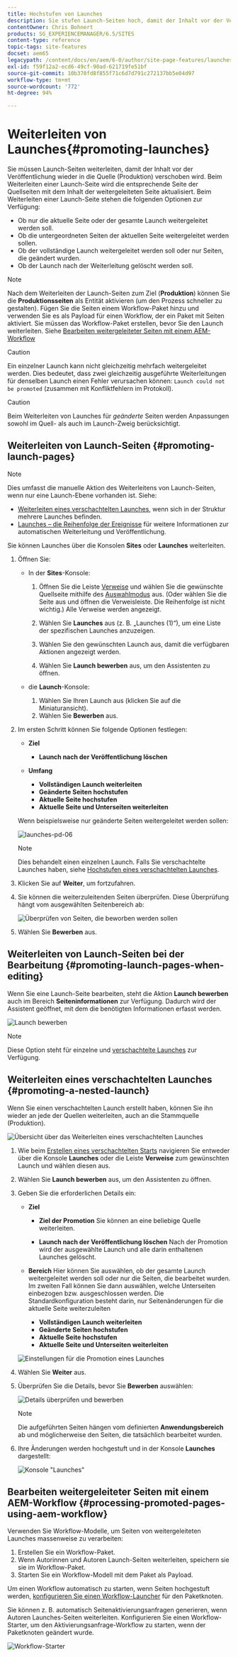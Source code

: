 ```yaml
---
title: Hochstufen von Launches
description: Sie stufen Launch-Seiten hoch, damit der Inhalt vor der Veröffentlichung wieder in die Quelle (Produktion) verschoben wird.
contentOwner: Chris Bohnert
products: SG_EXPERIENCEMANAGER/6.5/SITES
content-type: reference
topic-tags: site-features
docset: aem65
legacypath: /content/docs/en/aem/6-0/author/site-page-features/launches
exl-id: f59f12a2-ecd6-49cf-90ad-621719fe51bf
source-git-commit: 10b370fd8f855f71c6d7d791c272137bb5e04d97
workflow-type: tm+mt
source-wordcount: '772'
ht-degree: 94%

---
```


# Weiterleiten von Launches{#promoting-launches}

Sie müssen Launch-Seiten weiterleiten, damit der Inhalt vor der Veröffentlichung wieder in die Quelle (Produktion) verschoben wird. Beim Weiterleiten einer Launch-Seite wird die entsprechende Seite der Quellseiten mit dem Inhalt der weitergeleiteten Seite aktualisiert. Beim Weiterleiten einer Launch-Seite stehen die folgenden Optionen zur Verfügung:

* Ob nur die aktuelle Seite oder der gesamte Launch weitergeleitet werden soll.
* Ob die untergeordneten Seiten der aktuellen Seite weitergeleitet werden sollen.
* Ob der vollständige Launch weitergeleitet werden soll oder nur Seiten, die geändert wurden.
* Ob der Launch nach der Weiterleitung gelöscht werden soll.

>[!NOTE]
>
>Nach dem Weiterleiten der Launch-Seiten zum Ziel (**Produktion**) können Sie die **Produktionsseiten** als Entität aktivieren (um den Prozess schneller zu gestalten). Fügen Sie die Seiten einem Workflow-Paket hinzu und verwenden Sie es als Payload für einen Workflow, der ein Paket mit Seiten aktiviert. Sie müssen das Workflow-Paket erstellen, bevor Sie den Launch weiterleiten. Siehe [Bearbeiten weitergeleiteter Seiten mit einem AEM-Workflow ](#processing-promoted-pages-using-aem-workflow)

>[!CAUTION]
>
>Ein einzelner Launch kann nicht gleichzeitig mehrfach weitergeleitet werden. Dies bedeutet, dass zwei gleichzeitig ausgeführte Weiterleitungen für denselben Launch einen Fehler verursachen können: `Launch could not be promoted` (zusammen mit Konfliktfehlern im Protokoll).

>[!CAUTION]
>
>Beim Weiterleiten von Launches für *geänderte* Seiten werden Anpassungen sowohl im Quell- als auch im Launch-Zweig berücksichtigt.

## Weiterleiten von Launch-Seiten {#promoting-launch-pages}

>[!NOTE]
>
>Dies umfasst die manuelle Aktion des Weiterleitens von Launch-Seiten, wenn nur eine Launch-Ebene vorhanden ist. Siehe:
>
>* [Weiterleiten eines verschachtelten Launches](#promoting-a-nested-launch), wenn sich in der Struktur mehrere Launches befinden.
>* [Launches – die Reihenfolge der Ereignisse](/help/sites-authoring/launches.md#launches-the-order-of-events) für weitere Informationen zur automatischen Weiterleitung und Veröffentlichung.
>

Sie können Launches über die Konsolen **Sites** oder **Launches** weiterleiten.

1. Öffnen Sie:

   * In der **Sites**-Konsole:

      1. Öffnen Sie die Leiste [Verweise](/help/sites-authoring/author-environment-tools.md#showingpagereferences) und wählen Sie die gewünschte Quellseite mithilfe des [Auswahlmodus](/help/sites-authoring/basic-handling.md) aus. (Oder wählen Sie die Seite aus und öffnen die Verweisleiste. Die Reihenfolge ist nicht wichtig.) Alle Verweise werden angezeigt.

      1. Wählen Sie **Launches** aus (z. B. „Launches (1)“), um eine Liste der spezifischen Launches anzuzeigen.
      1. Wählen Sie den gewünschten Launch aus, damit die verfügbaren Aktionen angezeigt werden.
      1. Wählen Sie **Launch bewerben** aus, um den Assistenten zu öffnen.

   * die **Launch**-Konsole:

      1. Wählen Sie Ihren Launch aus (klicken Sie auf die Miniaturansicht).
      1. Wählen Sie **Bewerben** aus.

1. Im ersten Schritt können Sie folgende Optionen festlegen:

   * **Ziel**

      * **Launch nach der Veröffentlichung löschen**

   * **Umfang**

      * **Vollständigen Launch weiterleiten**
      * **Geänderte Seiten hochstufen**
      * **Aktuelle Seite hochstufen**
      * **Aktuelle Seite und Unterseiten weiterleiten**

   Wenn beispielsweise nur geänderte Seiten weitergeleitet werden sollen:

   ![launches-pd-06](assets/launches-pd-06.png)

   >[!NOTE]
   >
   >Dies behandelt einen einzelnen Launch. Falls Sie verschachtelte Launches haben, siehe [Hochstufen eines verschachtelten Launches](#promoting-a-nested-launch).

1. Klicken Sie auf **Weiter**, um fortzufahren.
1. Sie können die weiterzuleitenden Seiten überprüfen. Diese Überprüfung hängt vom ausgewählten Seitenbereich ab:

   ![Überprüfen von Seiten, die beworben werden sollen](assets/chlimage_1-102.png)

1. Wählen Sie **Bewerben** aus.

## Weiterleiten von Launch-Seiten bei der Bearbeitung {#promoting-launch-pages-when-editing}

Wenn Sie eine Launch-Seite bearbeiten, steht die Aktion **Launch bewerben** auch im Bereich **Seiteninformationen** zur Verfügung. Dadurch wird der Assistent geöffnet, mit dem die benötigten Informationen erfasst werden.

![Launch bewerben](assets/chlimage_1-103.png)

>[!NOTE]
>
>Diese Option steht für einzelne und [verschachtelte Launches](#promoting-a-nested-launch) zur Verfügung.

## Weiterleiten eines verschachtelten Launches {#promoting-a-nested-launch}

Wenn Sie einen verschachtelten Launch erstellt haben, können Sie ihn wieder an jede der Quellen weiterleiten, auch an die Stammquelle (Produktion).

![Übersicht über das Weiterleiten eines verschachtelten Launches](assets/chlimage_1-104.png)

1. Wie beim [Erstellen eines verschachtelten Starts](#creatinganestedlaunchlaunchwithinalaunch) navigieren Sie entweder über die Konsole **Launches** oder die Leiste **Verweise** zum gewünschten Launch und wählen diesen aus.
1. Wählen Sie **Launch bewerben** aus, um den Assistenten zu öffnen.

1. Geben Sie die erforderlichen Details ein:

   * **Ziel**

      * **Ziel der Promotion** Sie können an eine beliebige Quelle weiterleiten.

      * **Launch nach der Veröffentlichung löschen** Nach der Promotion wird der ausgewählte Launch und alle darin enthaltenen Launches gelöscht.

   * **Bereich** Hier können Sie auswählen, ob der gesamte Launch weitergeleitet werden soll oder nur die Seiten, die bearbeitet wurden. Im zweiten Fall können Sie dann auswählen, welche Unterseiten einbezogen bzw. ausgeschlossen werden. Die Standardkonfiguration besteht darin, nur Seitenänderungen für die aktuelle Seite weiterzuleiten 

      * **Vollständigen Launch weiterleiten**
      * **Geänderte Seiten hochstufen**
      * **Aktuelle Seite hochstufen**
      * **Aktuelle Seite und Unterseiten weiterleiten**

   ![Einstellungen für die Promotion eines Launches](assets/chlimage_1-105.png)

1. Wählen Sie **Weiter** aus.
1. Überprüfen Sie die Details, bevor Sie **Bewerben** auswählen:

   ![Details überprüfen und bewerben](assets/chlimage_1-106.png)

   >[!NOTE]
   >
   >Die aufgeführten Seiten hängen vom definierten **Anwendungsbereich** ab und möglicherweise den Seiten, die tatsächlich bearbeitet wurden.

1. Ihre Änderungen werden hochgestuft und in der Konsole **Launches** dargestellt:

   ![Konsole &quot;Launches&quot;](assets/chlimage_1-107.png)

## Bearbeiten weitergeleiteter Seiten mit einem AEM-Workflow {#processing-promoted-pages-using-aem-workflow}

Verwenden Sie Workflow-Modelle, um Seiten von weitergeleiteten Launches massenweise zu verarbeiten:

1. Erstellen Sie ein Workflow-Paket.
1. Wenn Autorinnen und Autoren Launch-Seiten weiterleiten, speichern sie sie im Workflow-Paket.
1. Starten Sie ein Workflow-Modell mit dem Paket als Payload.

Um einen Workflow automatisch zu starten, wenn Seiten hochgestuft werden, [konfigurieren Sie einen Workflow-Launcher](/help/sites-administering/workflows-starting.md#workflows-launchers) für den Paketknoten.

Sie können z. B. automatisch Seitenaktivierungsanfragen generieren, wenn Autoren Launches-Seiten weiterleiten. Konfigurieren Sie einen Workflow-Starter, um den Aktivierungsanfrage-Workflow zu starten, wenn der Paketknoten geändert wurde.

![Workflow-Starter](assets/chlimage_1-108.png)

